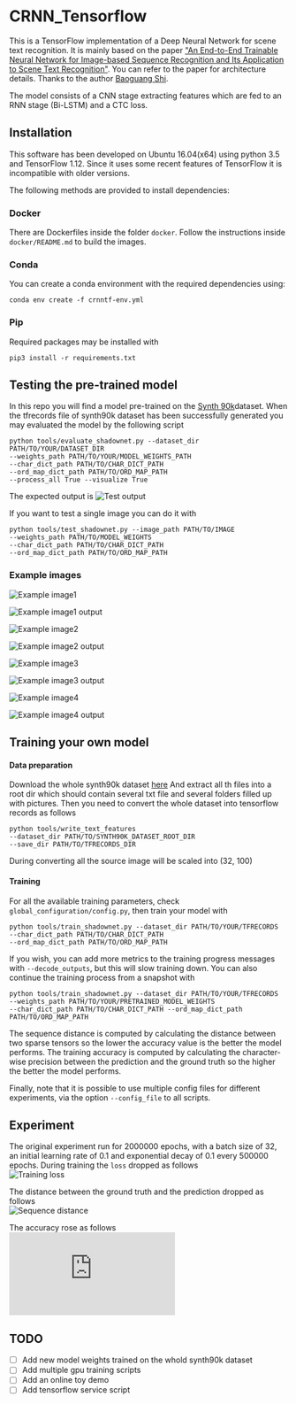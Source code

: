# CRNN_Tensorflow
This is a TensorFlow implementation of a Deep Neural Network for scene 
text recognition. It is  mainly based on the paper 
["An End-to-End Trainable Neural Network for Image-based Sequence Recognition and Its Application to Scene Text Recognition"](http://arxiv.org/abs/1507.05717). 
You can refer to the paper for architecture details. Thanks to 
the author [Baoguang Shi](https://github.com/bgshih).
  
The model consists of a CNN stage extracting features which are fed 
to an RNN stage (Bi-LSTM) and a CTC loss.

## Installation

This software has been developed on Ubuntu 16.04(x64) using python 3.5 and 
TensorFlow 1.12. Since it uses some recent features of TensorFlow it is 
incompatible with older versions.

The following methods are provided to install dependencies:

### Docker

There are Dockerfiles inside the folder `docker`. Follow the instructions 
inside `docker/README.md` to build the images.

### Conda

You can create a conda environment with the required dependencies using: 

```
conda env create -f crnntf-env.yml
```

### Pip

Required packages may be installed with

```
pip3 install -r requirements.txt
```

## Testing the pre-trained model
In this repo you will find a model pre-trained on the 
[Synth 90k](http://www.robots.ox.ac.uk/~vgg/data/text/)dataset. When the tfrecords
file of synth90k dataset has been successfully generated you may evaluated the
model by the following script

```
python tools/evaluate_shadownet.py --dataset_dir PATH/TO/YOUR/DATASET_DIR 
--weights_path PATH/TO/YOUR/MODEL_WEIGHTS_PATH
--char_dict_path PATH/TO/CHAR_DICT_PATH 
--ord_map_dict_path PATH/TO/ORD_MAP_PATH
--process_all True --visualize True
```

The expected output is
![Test output](https://github.com/TJCVRS/CRNN_Tensorflow/blob/master/data/images/test_output.png)

If you want to test a single image you can do it with
```
python tools/test_shadownet.py --image_path PATH/TO/IMAGE 
--weights_path PATH/TO/MODEL_WEIGHTS
--char_dict_path PATH/TO/CHAR_DICT_PATH 
--ord_map_dict_path PATH/TO/ORD_MAP_PATH
```

### Example images
 
![Example image1](https://github.com/TJCVRS/CRNN_Tensorflow/blob/master/data/images/text_example_image1.png)  

![Example image1 output](https://github.com/TJCVRS/CRNN_Tensorflow/blob/master/data/images/test_example_image1_output.png)  

![Example image2](https://github.com/TJCVRS/CRNN_Tensorflow/blob/master/data/images/test_example_image2.png)  

![Example image2 output](https://github.com/TJCVRS/CRNN_Tensorflow/blob/master/data/images/test_example_image2_output.png) 

![Example image3](https://github.com/TJCVRS/CRNN_Tensorflow/blob/chinese_version_debug/data/images/demo_chinese.png)  

![Example image3 output](https://github.com/TJCVRS/CRNN_Tensorflow/blob/chinese_version_debug/data/images/demo_chinese_output.png)

![Example image4](https://github.com/TJCVRS/CRNN_Tensorflow/blob/chinese_version_debug/data/images/dmeo_chinese_2.png)  

![Example image4 output](https://github.com/TJCVRS/CRNN_Tensorflow/blob/chinese_version_debug/data/images/demo_chinese_2_ouput.png)

## Training your own model

#### Data preparation
Download the whole synth90k dataset [here](http://www.robots.ox.ac.uk/~vgg/data/text/)
And extract all th files into a root dir which should contain several txt file and
several folders filled up with pictures. Then you need to convert the whole 
dataset into tensorflow records as follows

```
python tools/write_text_features 
--dataset_dir PATH/TO/SYNTH90K_DATASET_ROOT_DIR
--save_dir PATH/TO/TFRECORDS_DIR
```

During converting all the source image will be scaled into (32, 100)

#### Training

For all the available training parameters, check `global_configuration/config.py`, 
then train your model with

```
python tools/train_shadownet.py --dataset_dir PATH/TO/YOUR/TFRECORDS
--char_dict_path PATH/TO/CHAR_DICT_PATH 
--ord_map_dict_path PATH/TO/ORD_MAP_PATH
```

If you wish, you can add more metrics to the training progress messages with 
`--decode_outputs`, but this will slow
training down. You can also continue the training process from a snapshot with

```
python tools/train_shadownet.py --dataset_dir PATH/TO/YOUR/TFRECORDS
--weights_path PATH/TO/YOUR/PRETRAINED_MODEL_WEIGHTS
--char_dict_path PATH/TO/CHAR_DICT_PATH --ord_map_dict_path PATH/TO/ORD_MAP_PATH
```

The sequence distance is computed by calculating the distance between two 
sparse tensors so the lower the accuracy value
is the better the model performs. The training accuracy is computed by 
calculating the character-wise precision between
the prediction and the ground truth so the higher the better the model performs.

Finally, note that it is possible to use multiple config files for different 
experiments, via the option `--config_file`
to all scripts.


## Experiment

The original experiment run for 2000000 epochs, with a batch size of 32, 
an initial learning rate of 0.1 and exponential
decay of 0.1 every 500000 epochs. During training the `loss` dropped as follows  
![Training loss](https://github.com/TJCVRS/CRNN_Tensorflow/blob/master/data/images/train_loss.png)

The distance between the ground truth and the prediction dropped as follows  
![Sequence distance](https://github.com/TJCVRS/CRNN_Tensorflow/blob/master/data/images/seq_distance.png)

The accuracy rose as follows  
![Training accuracy](https://github.com/TJCVRS/CRNN_Tensorflow/blob/master/data/images/training_accuracy.md)

## TODO

- [ ] Add new model weights trained on the whold synth90k dataset
- [ ] Add multiple gpu training scripts
- [ ] Add an online toy demo
- [ ] Add tensorflow service script
